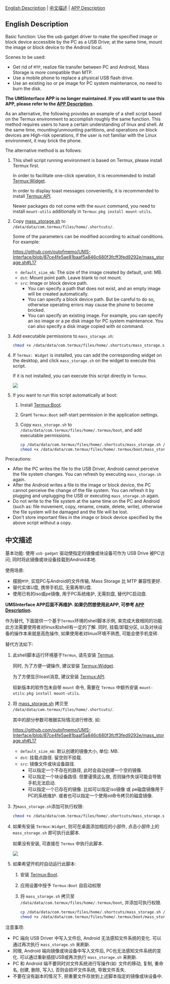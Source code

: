 [English Description](#english-description)  |  [中文描述](#中文描述)  |  [APP Description](https://github.com/outofmemo/UMS-Interface/blob/master/README-app.md)



## English Description

Basic function: Use the usb gadget driver to make the specified image or block device accessible by the PC as a USB Drive; at the same time, mount the image or block device to the Android local.



Scenes to be used:

* Get rid of `MTP`, realize file transfer between PC and Android, Mass Storage is more compatible than MTP.
* Use a mobile phone to replace a physical USB flash drive.
* Use an existing iso or pe image for PC system maintenance, no need to burn the disk.



**The UMSInterface APP is no longer maintained. If you still want to use this APP, please refer to the [APP Description](https://github.com/outofmemo/UMS-Interface/blob/master/README-app.md).**



As an alternative, the following provides an example of a shell script based on the Termux environment to accomplish roughly the same function. This method requires users to have a certain understanding of linux and shell. At the same time, mounting/unmounting partitions, and operations on block devices are High-risk operations, if the user is not familiar with the Linux environment, it may brick the phone.



The alternative method is as follows:

1. This shell script running environment is based on Termux, please install Termux first.

   In order to facilitate one-click operation, it is recommended to install [Termux:Widget](https://wiki.termux.com/wiki/Termux:Widget).

   In order to display toast messages conveniently, it is recommended to install [Termux:API](https://wiki.termux.com/wiki/Termux:API).

   Newer packages do not come with the `mount` command, you need to install `mount-utils` additionally in `Termux`: `pkg install mount-utils`.

2. Copy [mass_storage.sh](https://github.com/outofmemo/UMS-Interface/blob/master/mass_storage.sh) to `/data/data/com.termux/files/home/.shortcuts/`.

   Some of the parameters can be modified according to actual conditions. For example:

   https://github.com/outofmemo/UMS-Interface/blob/87ce4fe5ae81baaf5a846c680f3fcff3fed9292e/mass_storage.sh#L17

   * `default_size_mb`: The size of the image created by default, unit: MB.
   * `dst`: Mount point path. Leave blank to not mount.
   * `src`: Image or block device path.
     * You can specify a path that does not exist, and an empty image will be created automatically.
     * You can specify a block device path. But be careful to do so, otherwise operating errors may cause the phone to become bricked.
     * You can specify an existing image. For example, you can specify an iso image or a pe disk image for PC system maintenance. You can also specify a disk image copied with `dd` command.

3. Add executable permissions to `mass_storage.sh`:

   ```bash
   chmod +x /data/data/com.termux/files/home/.shortcuts/mass_storage.sh
   ```

4. If `Termux: Widget` is installed, you can add the corresponding widget on the desktop, and click `mass_storage.sh` on the widget to execute this script.

   If it is not installed, you can execute this script directly in `Termux`.

   ![](https://raw.githubusercontent.com/outofmemo/UMS-Interface/master/screenshots/widget.png)

5. If you want to run this script automatically at boot:

   1. Install [Termux:Boot](https://wiki.termux.com/wiki/Termux:Boot).

   2. Grant `Termux:Boot` self-start permission in the application settings.

   3. Copy `mass_storage.sh` to `/data/data/com.termux/files/home/.termux/boot`, and add executable permissions.

      ```bash
      cp /data/data/com.termux/files/home/.shortcuts/mass_storage.sh /data/data/com.termux/files/home/.termux/boot
      chmod +x /data/data/com.termux/files/home/.termux/boot/mass_storage.sh
      ```



Precautions:

* After the PC writes the file to the USB Driver, Android cannot perceive the file system changes. You can refresh by executing `mass_storage.sh` again.
* After the Android writes a file to the image or block device, the PC cannot perceive the change of the file system. You can refresh it by plugging and unplugging the USB or executing `mass_storage.sh` again.
* Do not write to the file system at the same time on the PC and Android (such as: file movement, copy, rename, create, delete, write), otherwise the file system will be damaged and the file will be lost.
* Don't store important files in the image or block device specified by the above script without a copy.



## 中文描述

基本功能: 使用 `usb gadget` 驱动使指定的镜像或块设备可作为 USB Drive 被PC访问; 同时将此镜像或块设备挂载到Android本地.



使用场景:

* 摆脱`MTP`, 实现PC与Android的文件传输, Mass Storage 比 MTP 兼容性更好.
* 替代实体U盘, 携带手机后, 无需再带U盘.
* 使用已有的iso或pe镜像, 用于PC系统维护, 无需刻盘, 替代PC启动盘.



**UMSInterface APP后面不再维护. 如果仍然想使用此APP, 可参考 [APP Description](https://github.com/outofmemo/UMS-Interface/blob/master/README-app.md).**



作为替代, 下面提供一个基于`Termux`环境的shell脚本示例, 来完成大致相同的功能. 此方法需要使用者对linux和shell有一定的了解. 同时, 挂载/卸载分区, 以及对块设备的操作本来就是高危操作, 如果使用者对linux环境不熟悉, 可能会使手机变砖.



替代方法如下:

1. 此shell脚本运行环境基于`Termux`, 请先安装 [Termux](https://termux.com/).

   同时, 为了方便一键操作, 建议安装 [Termux:Widget](https://wiki.termux.com/wiki/Termux:Widget).

   为了方便显示toast消息, 建议安装 [Termux:API](https://wiki.termux.com/wiki/Termux:API).

   较新版本的软件包未自带 `mount` 命令, 需要在 `Termux` 中额外安装 `mount-utils`: `pkg install mount-utils`.

2. 将 [mass_storage.sh](https://github.com/outofmemo/UMS-Interface/blob/master/mass_storage.sh) 拷贝至 `/data/data/com.termux/files/home/.shortcuts/`.

    其中的部分参数可根据实际情况进行修改. 如:

    https://github.com/outofmemo/UMS-Interface/blob/87ce4fe5ae81baaf5a846c680f3fcff3fed9292e/mass_storage.sh#L17

    * `default_size_mb`: 默认创建的镜像大小, 单位: MB.
    * `dst`: 挂载点路径. 留空则不挂载.
    * `src`: 镜像文件或块设备路径. 
      * 可以指定一个不存在的路径, 此时会自动创建一个空的镜像. 
      * 可以指定一个块设备路径. 但要谨慎这么做, 否则操作失误可能会导致手机无法启动.
      * 可以指定一个已存在的镜像. 比如可以指定iso镜像 或 pe磁盘镜像用于PC的系统维护. 或者也可以指定一个使用`dd`命令拷贝的磁盘镜像.

3. 为`mass_storage.sh`添加可执行权限:

    ```bash
    chmod +x /data/data/com.termux/files/home/.shortcuts/mass_storage.sh
    ```

4. 如果有安装 `Termux:Widget`, 则可在桌面添加相应的小部件, 点击小部件上的 `mass_storage.sh` 即可执行此脚本.

    如果没有安装, 可直接在 `Termux` 中执行此脚本.

    ![](https://raw.githubusercontent.com/outofmemo/UMS-Interface/master/screenshots/widget.png)

5. 如果希望开机时自动运行此脚本:

    1. 安装 [Termux:Boot](https://wiki.termux.com/wiki/Termux:Boot).

    2. 应用设置中授予 `Termux:Boot` 自启动权限

    3. 将 `mass_storage.sh` 拷贝至 `/data/data/com.termux/files/home/.termux/boot`, 并添加可执行权限.

        ```bash
        cp /data/data/com.termux/files/home/.shortcuts/mass_storage.sh /data/data/com.termux/files/home/.termux/boot
        chmod +x /data/data/com.termux/files/home/.termux/boot/mass_storage.sh
        ```



注意事项:

* PC 端向 USB Driver 中写入文件后, Android 无法感知文件系统的变化. 可以通过再次执行 `mass_storage.sh` 来刷新.
* 同理, Android 端向镜像或块设备中写入文件后, PC也无法感知文件系统的变化. 可以通过重新插拔USB或再次执行 `mass_storage.sh` 来刷新.
* PC 和 Android 端不要同时对文件系统进行写操作(如: 文件的移动, 复制, 重命名, 创建, 删除, 写入), 否则会损坏文件系统, 导致文件丢失.
* 不要在没有副本的情况下, 把重要文件存放到上述脚本指定的镜像或块设备中.

